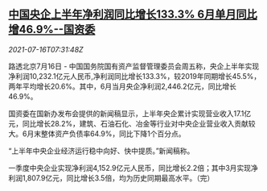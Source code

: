 <!--1626427325000-->
[中国央企上半年净利润同比增长133.3% 6月单月同比增46.9%--国资委](https://cn.reuters.com/article/china-soe-1h-0716-idCNKBS2EM0P2)
------

<div><i>2021-07-16T07:31:48Z</i></div><p>路透北京7月16日 - 中国国务院国有资产监督管理委员会周五称，央企上半年实现净利润10,232.1亿元人民币,净利润同比增长133.3%，较2019年同期增长45.5%，两年平均增长20.6%。其中，6月当月央企净利润2,446.2亿元，同比增长46.9%。</p><p>国资委在国新办发布会提供的新闻稿显示，上半年央企累计实现营业收入17.1亿元，同比增长28.2%，建筑、石油石化、冶金等行业对中央企业营业收入贡献较大。6月末整体资产负债率64.9%，同比下降1个百分点。</p><p>“上半年中央企业经济运行稳中向好、快中提质。”新闻稿称。</p><p>一季度中央企业实现净利润4,152.9亿元人民币，同比增长2.2倍；其中3月实现净利润1,807.9亿元，同比增长3.5倍，均为历史同期最高水平。（完）</p>
